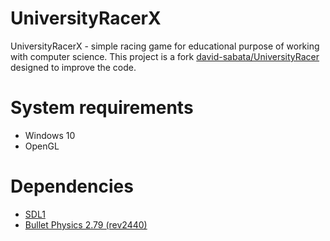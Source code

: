 # UniversityRacerX

UniversityRacerX - simple racing game for educational purpose of working with computer science. This project is a fork [david-sabata/UniversityRacer](https://github.com/david-sabata/UniversityRacer) designed to improve the code.

# System requirements

* Windows 10
* OpenGL

# Dependencies

* [SDL1](https://www.libsdl.org/)
* [Bullet Physics 2.79 (rev2440)](https://code.google.com/archive/p/bullet/downloads)

